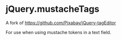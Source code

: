 # jQuery.mustacheTags

A fork of https://github.com/Pixabay/jQuery-tagEditor

For use when using mustache tokens in a text field.
